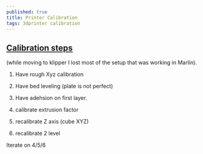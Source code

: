 ```yaml
---
published: true
title: Printer Calibration
tags: 3dprinter calibration
---
```

## [Calibration steps](https://www.simplify3d.com/support/print-quality-troubleshooting/#dimensional-accuracy)

(while moving to klipper I lost most of the setup that was working in Marlin).

1. Have rough Xyz calibration
2. Have bed leveling (plate is not perfect)
3. Have adehsion on first  layer.

4. calibrate extrusion factor
5. recalibrate Z axis (cube XYZ)
6. recalibrate 2 level

Iterate on 4/5/6

